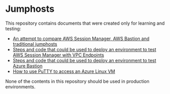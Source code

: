 # Jumphosts

This repository contains documents that were created only for learning and testing:

- [An attempt to compare AWS Session Manager, AWS Bastion and traditional jumphosts](Compare_Jumphost_Offerings.md)
- [Steps and code that could be used to deploy an environment to test AWS Session Manager with VPC Endpoints](Test_AWS_Session_Manager.md)
- [Steps and code that could be used to deploy an environment to test Azure Bastion](Test_Azure_Bastion.md)
- [How to use PuTTY to access an Azure Linux VM](Access_Azure_Linux_VM_with_PuTTY.md)

None of the contents in this repository should be used in production environments.
